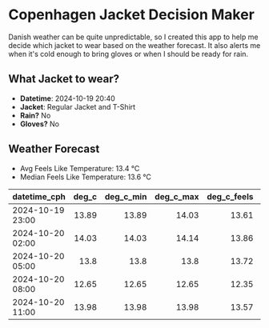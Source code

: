 
# Copenhagen Jacket Decision Maker

Danish weather can be quite unpredictable, so I created this app to help me decide which jacket to wear based on the weather forecast. 
It also alerts me when it's cold enough to bring gloves or when I should be ready for rain.

## What Jacket to wear?

- **Datetime**: 2024-10-19 20:40
- **Jacket**: Regular Jacket and T-Shirt
- **Rain?** No
- **Gloves?** No

## Weather Forecast
- Avg Feels Like Temperature: 13.4 °C
- Median Feels Like Temperature: 13.6 °C

| datetime_cph     |   deg_c |   deg_c_min |   deg_c_max |   deg_c_feels | weather   | wind   | rain   |
|:-----------------|--------:|------------:|------------:|--------------:|:----------|:-------|:-------|
| 2024-10-19 23:00 |   13.89 |       13.89 |       14.03 |         13.61 | Clouds    | High   | None   |
| 2024-10-20 02:00 |   14.03 |       14.03 |       14.14 |         13.86 | Clouds    | Low    | None   |
| 2024-10-20 05:00 |   13.8  |       13.8  |       13.8  |         13.72 | Clouds    | Low    | None   |
| 2024-10-20 08:00 |   12.65 |       12.65 |       12.65 |         12.35 | Clouds    | Low    | None   |
| 2024-10-20 11:00 |   13.98 |       13.98 |       13.98 |         13.57 | Clear     | Low    | None   |
        